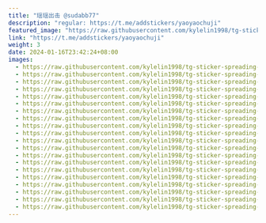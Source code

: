 ```yaml
---
title: "瑶瑶出击 @sudabb77"
description: "regular: https://t.me/addstickers/yaoyaochuji"
featured_image: "https://raw.githubusercontent.com/kylelin1998/tg-sticker-spreading-worldwide-images/main/img/8c3ad6f6-2fb0-4405-8f16-7b51e10f4a8d.jpg"
link: "https://t.me/addstickers/yaoyaochuji"
weight: 3
date: 2024-01-16T23:42:24+08:00
images:
  - https://raw.githubusercontent.com/kylelin1998/tg-sticker-spreading-worldwide-images/main/img/8c3ad6f6-2fb0-4405-8f16-7b51e10f4a8d.jpg
  - https://raw.githubusercontent.com/kylelin1998/tg-sticker-spreading-worldwide-images/main/img/b1af0d41-9d85-4cc7-b905-1d96a54075dd.jpg
  - https://raw.githubusercontent.com/kylelin1998/tg-sticker-spreading-worldwide-images/main/img/0f1bded9-b0ac-43df-acca-70cda888e1b0.jpg
  - https://raw.githubusercontent.com/kylelin1998/tg-sticker-spreading-worldwide-images/main/img/2ba36191-ae62-48f8-aa15-fecd127bcf1b.jpg
  - https://raw.githubusercontent.com/kylelin1998/tg-sticker-spreading-worldwide-images/main/img/616a4916-b25c-48a6-bc7e-7db3138c93f9.jpg
  - https://raw.githubusercontent.com/kylelin1998/tg-sticker-spreading-worldwide-images/main/img/b5dda248-34e6-409e-b8c5-212ed91fb704.jpg
  - https://raw.githubusercontent.com/kylelin1998/tg-sticker-spreading-worldwide-images/main/img/74fa6c40-000b-4ee9-9ced-e0194ffdc8dd.jpg
  - https://raw.githubusercontent.com/kylelin1998/tg-sticker-spreading-worldwide-images/main/img/1a9829f0-dd41-4e49-b61e-642b9fca7963.jpg
  - https://raw.githubusercontent.com/kylelin1998/tg-sticker-spreading-worldwide-images/main/img/14f169d5-c1bb-4b9f-95d2-8dfe23a2c2c9.jpg
  - https://raw.githubusercontent.com/kylelin1998/tg-sticker-spreading-worldwide-images/main/img/da7a9444-daad-4ace-b1ec-94ad2f5c2950.jpg
  - https://raw.githubusercontent.com/kylelin1998/tg-sticker-spreading-worldwide-images/main/img/10eff0c9-8281-4678-8ef7-a43f8e06f106.jpg
  - https://raw.githubusercontent.com/kylelin1998/tg-sticker-spreading-worldwide-images/main/img/1e6bf3f0-6fb4-49c7-803b-0eaeda34c782.jpg
  - https://raw.githubusercontent.com/kylelin1998/tg-sticker-spreading-worldwide-images/main/img/1e0408ff-7c01-4710-8fe9-9c4845d269d8.jpg
  - https://raw.githubusercontent.com/kylelin1998/tg-sticker-spreading-worldwide-images/main/img/d4f2cf33-eeea-4db7-be71-51917279a451.jpg
  - https://raw.githubusercontent.com/kylelin1998/tg-sticker-spreading-worldwide-images/main/img/ef71a5ea-58cb-4e36-b023-b3d5086bb81a.jpg
  - https://raw.githubusercontent.com/kylelin1998/tg-sticker-spreading-worldwide-images/main/img/4ca93638-2cd4-4a6f-a64d-8d0a6ec812c7.jpg
  - https://raw.githubusercontent.com/kylelin1998/tg-sticker-spreading-worldwide-images/main/img/b930902b-d809-4412-adcf-9ac20749210e.jpg
  - https://raw.githubusercontent.com/kylelin1998/tg-sticker-spreading-worldwide-images/main/img/8ca7afc7-80f1-49a0-84af-b98d9b0ab507.jpg
  - https://raw.githubusercontent.com/kylelin1998/tg-sticker-spreading-worldwide-images/main/img/c2ad1140-f472-47b5-877f-4427d87ad895.jpg
  - https://raw.githubusercontent.com/kylelin1998/tg-sticker-spreading-worldwide-images/main/img/f966e108-5d93-4939-9571-34323ce29eaa.jpg
---
```

